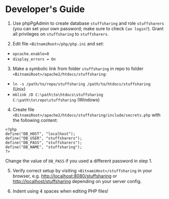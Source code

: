 # Developer's Guide

1. Use phpPgAdmin to create database `stuffsharing` and role `stuffsharers` (you can set your own password; make sure to check `Can login?`). Grant all privileges on `stuffsharing` to `stuffsharers`.

2. Edit file `<BitnamiRoot>/php/php.ini` and set:
 - `opcache.enable=0`
 - `display_errors = On`

3. Make a symbolic link from folder `stuffsharing` in repo to folder `<BitnamiRoot>/apache2/htdocs/stuffsharing`:
 - `ln -s /path/to/repo/stuffsharing /path/to/htdocs/stuffsharing` (Unix)
 - `mklink /D C:\path\to\htdocs\stuffsharing C:\path\to\repo\stuffsharing` (Windows)

4. Create file `<BitnamiRoot>/apache2/htdocs/stuffsharing/include/secrets.php` with the following content:

```
<?php
define("DB_HOST", "localhost");
define("DB_USER", "stuffsharers");
define("DB_PASS", "stuffsharers");
define("DB_NAME", "stuffsharing");
?>
```

Change the value of `DB_PASS` if you used a different password in step 1.

5. Verify correct setup by visiting `<BitnamiHost>/stuffsharing` in your browser, e.g. <http://localhost:8080/stuffsharing> or <http://localhost/stuffsharing> depending on your server config.

6. Indent using 4 spaces when editing PHP files!
